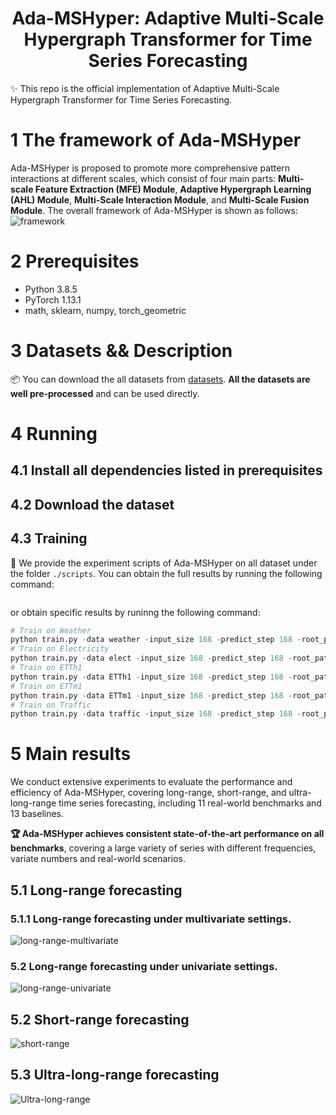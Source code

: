 # <div align="center"> Ada-MSHyper: Adaptive Multi-Scale Hypergraph Transformer for Time Series Forecasting
✨ This repo is the official implementation of Adaptive Multi-Scale Hypergraph Transformer for Time Series Forecasting.
# 1 The framework of Ada-MSHyper
Ada-MSHyper is proposed to promote more comprehensive pattern interactions at different scales, which consist of four main parts: **Multi-scale Feature Extraction (MFE) Module**, **Adaptive Hypergraph Learning (AHL) Module**, **Multi-Scale Interaction Module**, and **Multi-Scale Fusion Module**. The overall framework of Ada-MSHyper is shown as follows:
![framework](https://github.com/shangzongjiang/Ada-MSHyper/blob/main/figures/framework.png)
# 2 Prerequisites

* Python 3.8.5
* PyTorch 1.13.1
* math, sklearn, numpy, torch_geometric
# 3 Datasets && Description

📦 You can download the all datasets from [datasets](https://drive.google.com/u/0/uc?id=1NF7VEefXCmXuWNbnNe858WvQAkJ_7wuP&export=download). **All the datasets are well pre-processed** and can be used directly.
# 4 Running
## 4.1 Install all dependencies listed in prerequisites

## 4.2 Download the dataset

## 4.3 Training
🚀 We provide the experiment scripts of Ada-MSHyper on all dataset under the folder `./scripts`. You can obtain the full results by running the following command:
```sh
```
or obtain specific results by runinng the following command:
```python
# Train on Weather
python train.py -data weather -input_size 168 -predict_step 168 -root_path ./data/ETT/ -data_path weather.csv -CSCM Conv_Construct
# Train on Electricity
python train.py -data elect -input_size 168 -predict_step 168 -root_path ./data/Electricity/ -data_path electricity.csv -CSCM Conv_Construct
# Train on ETTh1
python train.py -data ETTh1 -input_size 168 -predict_step 168 -root_path ./data/ETT/ -data_path ETTh1.csv -CSCM Conv_Construct
# Train on ETTm1
python train.py -data ETTm1 -input_size 168 -predict_step 168 -root_path ./data/ETT/ -data_path ETTm1.csv -CSCM Conv_Construct
# Train on Traffic
python train.py -data traffic -input_size 168 -predict_step 168 -root_path ./data/Traffic/ -data_path traffic.csv -CSCM Conv_Construct
```
# 5 Main results
We conduct extensive experiments to evaluate the performance and efficiency of Ada-MSHyper, covering long-range, short-range, and ultra-long-range time series forecasting, including 11 real-world benchmarks and 13 baselines.

**🏆 Ada-MSHyper achieves consistent state-of-the-art performance on all benchmarks**, covering a large variety of series with different frequencies, variate numbers and real-world scenarios.
## 5.1 Long-range forecasting
### 5.1.1 Long-range forecasting under multivariate settings.
![long-range-multivariate](https://github.com/shangzongjiang/Ada-MSHyper/blob/main/figures/long-range.png)
### 5.2 Long-range forecasting under univariate settings.
![long-range-univariate](https://github.com/shangzongjiang/Ada-MSHyper/blob/main/figures/longe-range-univariate.png)
## 5.2 Short-range forecasting
![short-range](https://github.com/shangzongjiang/Ada-MSHyper/blob/main/figures/short-range.png)
## 5.3 Ultra-long-range forecasting
![Ultra-long-range](https://github.com/shangzongjiang/Ada-MSHyper/blob/main/figures/Ultra-long-range.png)

